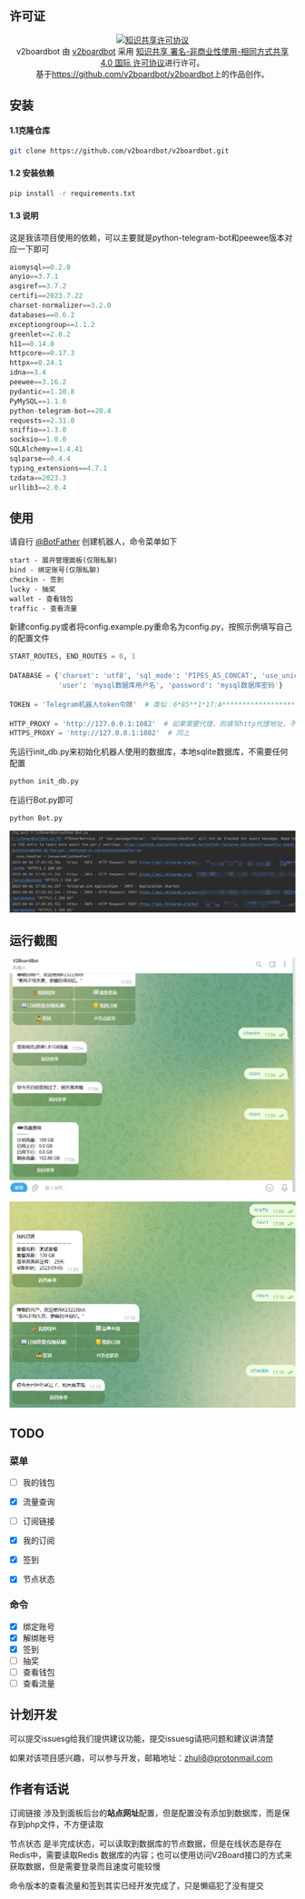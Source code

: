 ## 许可证

<p align="center">
<a rel="license" href="http://creativecommons.org/licenses/by-nc-sa/4.0/"><img alt="知识共享许可协议" style="border-width:0" src="https://i.creativecommons.org/l/by-nc-sa/4.0/88x31.png" /></a><br /><span xmlns:dct="http://purl.org/dc/terms/" property="dct:title">v2boardbot</span> 由 <a xmlns:cc="http://creativecommons.org/ns#" href="https://github.com/v2boardbot/v2boardbot" property="cc:attributionName" rel="cc:attributionURL">v2boardbot</a> 采用 <a rel="license" href="http://creativecommons.org/licenses/by-nc-sa/4.0/">知识共享 署名-非商业性使用-相同方式共享 4.0 国际 许可协议</a>进行许可。<br />基于<a xmlns:dct="http://purl.org/dc/terms/" href="https://github.com/v2boardbot/v2boardbot" rel="dct:source">https://github.com/v2boardbot/v2boardbot</a>上的作品创作。
</p>

## 安装

#### 1.1克隆仓库

```bash
git clone https://github.com/v2boardbot/v2boardbot.git
```

#### 1.2 安装依赖

```bash
pip install -r requirements.txt
```

#### 1.3 说明

这是我该项目使用的依赖，可以主要就是python-telegram-bot和peewee版本对应一下即可

```python
aiomysql==0.2.0
anyio==3.7.1
asgiref==3.7.2
certifi==2023.7.22
charset-normalizer==3.2.0
databases==0.6.2
exceptiongroup==1.1.2
greenlet==2.0.2
h11==0.14.0
httpcore==0.17.3
httpx==0.24.1
idna==3.4
peewee==3.16.2
pydantic==1.10.8
PyMySQL==1.1.0
python-telegram-bot==20.4
requests==2.31.0
sniffio==1.3.0
socksio==1.0.0
SQLAlchemy==1.4.41
sqlparse==0.4.4
typing_extensions==4.7.1
tzdata==2023.3
urllib3==2.0.4
```

## 使用

请自行 [@BotFather](https://t.me/BotFather) 创建机器人，命令菜单如下

```text
start - 展开管理面板(仅限私聊)
bind - 绑定账号(仅限私聊)
checkin - 签到
lucky - 抽奖
wallet - 查看钱包
traffic - 查看流量
```

新建config.py或者将config.example.py重命名为config.py，按照示例填写自己的配置文件

```python
START_ROUTES, END_ROUTES = 0, 1

DATABASE = {'charset': 'utf8', 'sql_mode': 'PIPES_AS_CONCAT', 'use_unicode': True, 'host': 'mysql服务器地址', 'port': 3306,
            'user': 'mysql数据库用户名', 'password': 'mysql数据库密码'}

TOKEN = 'Telegram机器人token令牌'  # 类似：6*85**1*17:A*********************************Y

HTTP_PROXY = 'http://127.0.0.1:1082'  # 如果需要代理，则填写http代理地址，不需要代理填写None
HTTPS_PROXY = 'http://127.0.0.1:1082'  # 同上
```

先运行init_db.py来初始化机器人使用的数据库，本地sqlite数据库，不需要任何配置

```bash
python init_db.py
```

在运行Bot.py即可

```bash
python Bot.py
```

![image-20230806170408976](images/image-20230806170408976.png)


## 运行截图

![image-20230806170548614](images/image-20230806170548614.png)

![image-20230806171037159](images/image-20230806171037159.png)

## TODO

### 菜单

- [ ] 我的钱包
- [x] 流量查询
- [ ] 订阅链接
- [x] 我的订阅
- [x] 签到
- [x] 节点状态


### 命令

- [x] 绑定账号
- [x] 解绑账号
- [x] 签到
- [ ] 抽奖
- [ ] 查看钱包
- [ ] 查看流量

## 计划开发

可以提交issuesg给我们提供建议功能，提交issuesg请把问题和建议讲清楚

如果对该项目感兴趣，可以参与开发，邮箱地址：zhuli8@protonmail.com

## 作者有话说

订阅链接 涉及到面板后台的**站点网址**配置，但是配置没有添加到数据库，而是保存到php文件，不方便读取

节点状态 是半完成状态，可以读取到数据库的节点数据，但是在线状态是存在Redis中，需要读取Redis 数据库的内容；也可以使用访问V2Board接口的方式来获取数据，但是需要登录而且速度可能较慢

命令版本的查看流量和签到其实已经开发完成了，只是懒癌犯了没有提交